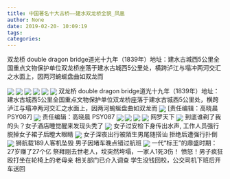 ```yaml
---
title: 中国著名十大古桥——建水双龙桥全貌_凤凰
author: None
date: 2019-02-20- 10:09:19
tags: 
categories: 
---
```

双龙桥 double dragon bridge道光十九年（1839年）地址：建水古城西5公里全国重点文物保护单位双龙桥座落于建水古城西5公里处，横跨泸江与塌冲两河交汇之水面上，因两河蜿蜒盘曲如双龙而
<!-- more -->
                                
<img align="center" border="0" src="http://p1.ifengimg.com/a/2018_37/b1595fc7af57ef4_size19_w750_h172.gif" />
                                            
<img align="center" border="0" src="http://p1.ifengimg.com/a/2019_08/ea26e3291dbbb94_size64_w690_h367.jpeg" />
                                    
<img align="center" border="0" src="http://p0.ifengimg.com/a/2019_08/7319f83b1c4980a_size70_w690_h432.jpeg" />
                            
<img align="center" border="0" src="http://p2.ifengimg.com/a/2019_08/dddba976455d246_size65_w690_h367.jpeg" />
<img align="center" border="0" src="http://p3.ifengimg.com/a/2019_08/3c80c570f692972_size72_w690_h367.jpeg" />
<img align="center" border="0" src="http://p3.ifengimg.com/a/2019_08/35cb8f882b36736_size56_w690_h311.jpeg" />
双龙桥 double dragon bridge道光十九年（1839年）地址：建水古城西5公里全国重点文物保护单位双龙桥座落于建水古城西5公里处，横跨泸江与塌冲两河交汇之水面上，因两河蜿蜒盘曲如双龙而
<img align="center" border="0" src="http://p3.ifengimg.com/a/2019_08/e9ce95668d72043_size56_w690_h488.jpeg" />
                                [责任编辑：高晓晨                                    PSY087]                            
<img align="center" border="0" src="http://p3.ifengimg.com/a/2019_08/a77d9fbe5c53cad_size41_w690_h410.jpeg" />
                                责任编辑：高晓晨                                    PSY087                            
<img align="center" border="0" src="http://p2.ifengimg.com/a/2019_08/7c9439887e40883_size41_w490_h260.jpeg" />
                                                            
<img align="center" border="0" src="http://p1.ifengimg.com/a/2019_08/6a0d9dd798af10a_size70_w690_h365.jpeg" />
<img align="center" border="0" src="http://p1.ifengimg.com/a/2019_08/6be44aa092fd445_size61_w690_h367.jpeg" />
<img align="center" border="0" src="http://p2.ifengimg.com/a/2019_08/a9855dab1ae8806_size44_w690_h367.jpeg" />
网罗天下
<img align="center" border="0" src="http://p2.ifengimg.com/a/2019_08/4f50bfb3e5462c3_size49_w690_h427.jpeg" />
到底谁剃了我的头？女子酒店睡觉醒来发现头秃了
<img align="center" border="0" src="http://p1.ifengimg.com/a/2018_07/93ab89ed585fee1_size55_w1667_h104.jpg" />
女子过安检下身传出水声, 工作人员强行脱掉女子裙子后瞪大眼睛
<img align="center" border="0" src="http://p1.ifengimg.com/a/2019_07/230e9a667ee45ed_size135_w531_h705.jpg" />
女子深夜出行被陌生男尾随搭讪 拒绝后遭强行扑倒
<img align="center" border="0" src="http://p0.ifengimg.com/a/2018_50/d29f4d4bbfc76e6_size107_w750_h230.gif" />
狮航载189人客机坠毁 男子因堵车晚点错过航班
<img align="center" border="0" src="http://p2.ifengimg.com/a/2016/0810/204c433878d5cf9size1_w16_h16.png" />
一代“标王”的鼎盛时期：27岁赚了27个亿
祭拜刚去世老人，坟突然垮塌，一家人1死3伤！
愤怒！男子疯狂殴打坐在轮椅上的老母亲 相关部门已介入调查
学生没钱回校，公交司机下班后开车送回
